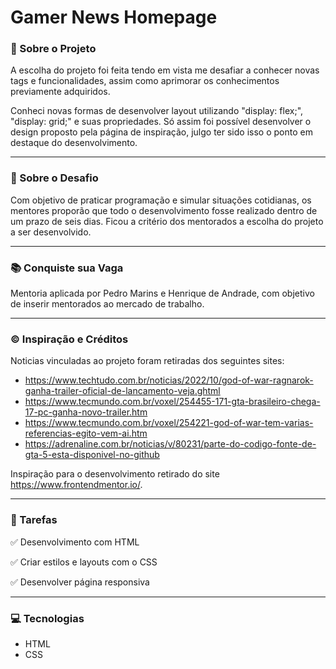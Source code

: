 # Gamer News Homepage 



### :page_facing_up: Sobre o Projeto

A escolha do projeto foi feita tendo em vista me desafiar a conhecer novas tags e funcionalidades, assim como aprimorar os conhecimentos previamente adquiridos. 

Conheci novas formas de desenvolver layout utilizando "display: flex;", "display: grid;" e suas propriedades. Só assim foi possível desenvolver o design proposto pela página de inspiração, julgo ter sido isso o ponto em destaque do desenvolvimento. 

------



### :page_facing_up: Sobre o Desafio

Com objetivo de praticar programação e simular situações cotidianas, os mentores proporão que todo o desenvolvimento fosse realizado dentro de um prazo de seis dias. Ficou a critério dos mentorados a escolha do projeto a ser desenvolvido.

------



### :books: Conquiste sua Vaga 

Mentoria aplicada por Pedro Marins e Henrique de Andrade, com objetivo de inserir mentorados ao mercado de trabalho. 

------



### :copyright: Inspiração e Créditos

Noticias vinculadas ao projeto foram retiradas dos seguintes sites:



- https://www.techtudo.com.br/noticias/2022/10/god-of-war-ragnarok-ganha-trailer-oficial-de-lancamento-veja.ghtml
- https://www.tecmundo.com.br/voxel/254455-171-gta-brasileiro-chega-17-pc-ganha-novo-trailer.htm
- https://www.tecmundo.com.br/voxel/254221-god-of-war-tem-varias-referencias-egito-vem-ai.htm
- https://adrenaline.com.br/noticias/v/80231/parte-do-codigo-fonte-de-gta-5-esta-disponivel-no-github



Inspiração para o desenvolvimento retirado do site https://www.frontendmentor.io/. 

------



### :briefcase: Tarefas

:white_check_mark: Desenvolvimento com HTML

:white_check_mark: Criar estilos e layouts com o CSS

:white_check_mark: Desenvolver página responsiva 

------



### :computer: Tecnologias 

- HTML
- CSS





